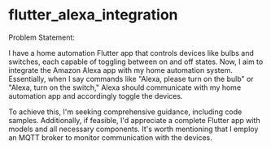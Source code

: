 # flutter_alexa_integration

Problem Statement: 

I have a home automation Flutter app that controls devices like bulbs and switches, each capable of toggling between on and off states. Now, I aim to integrate the Amazon Alexa app with my home automation system. Essentially, when I say commands like "Alexa, please turn on the bulb" or "Alexa, turn on the switch," Alexa should communicate with my home automation app and accordingly toggle the devices.

To achieve this, I'm seeking comprehensive guidance, including code samples. Additionally, if feasible, I'd appreciate a complete Flutter app with models and all necessary components. It's worth mentioning that I employ an MQTT broker to monitor communication with the devices.

